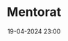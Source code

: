 ---
layout: ../../../layouts/Actu.astro
date : "19-04-2024 23:00"

title: "Mentorat"

auteur :
  - c2su

image : "/assets/fildactus/encemoment/04-19-c2su.jpg"

source : "https://www.instagram.com/_c2su_/"
---